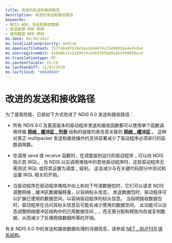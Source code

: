```yaml
---
title: 改进的发送和接收路径
description: 改进的发送和接收路径
keywords:
- NDIS WDK，发送和接收数据
- 发送数据 WDK 网络
- 接收数据 WDK 网络
ms.date: 04/20/2017
ms.localizationpriority: medium
ms.openlocfilehash: 257f48a9fd18e54a164e67dc15490910a4e45dad
ms.sourcegitcommit: 418e6617e2a695c9cb4b37b5b60e264760858acd
ms.translationtype: MT
ms.contentlocale: zh-CN
ms.lasthandoff: 12/07/2020
ms.locfileid: "96840649"
---
```

# <a name="improved-send-and-receive-paths"></a>改进的发送和接收路径





为了提高性能，已按如下方式改进了 NDIS 6.0 发送和接收路径：

-   所有 NDIS 6.0 及更高版本的驱动程序发送和接收函数都可以使用单个函数调用传输 [**网络 \_ 缓冲区 \_ 列表**](/windows-hardware/drivers/ddi/ndis/ns-ndis-_net_buffer_list) 结构的链接列表及其关联的 [**网络 \_ 缓冲区**](/windows-hardware/drivers/ddi/ndis/ns-ndis-_net_buffer) 。 这种对真正 multipacket 发送和接收操作的支持显著减少了驱动程序必须进行的函数调用数。

-   在调用 send 或 receive 函数时，在调度级别运行的驱动程序 \_ 可以向 NDIS 指示其 IRQL。 当 NDIS 以后调用堆栈中的其他驱动程序时，这些驱动程序无需测试 IRQL 或将其设置为调度 \_ 级别。 这会减少与在关键代码部分中测试和设置 IRQL 相关的开销。

-   当驱动程序在驱动程序堆栈中向上和向下传递数据包时，它们可以请求 NDIS 调整网络 \_ 缓冲区数据偏移量，以容纳标头信息。 发送数据包时，驱动程序可以扩展已使用的数据空间，以容纳驱动程序的标头信息。 当指明接收数据包时，驱动程序在访问其标头信息后可能会减少使用的数据空间。 此功能可以动态调整网络缓冲区结构中的已用数据空间 \_ ，而无需分配和释放内存或复制数据，从而减少了处理网络数据所需的开销。

有关 NDIS 6.0 中的发送和接收数据处理的详细信息，请参阅 [NET \_ BUFFER 体系结构](net-buffer-architecture.md)。

 


